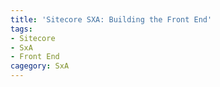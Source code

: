 ```yaml
---
title: 'Sitecore SXA: Building the Front End'
tags:
- Sitecore
- SxA
- Front End
cagegory: SxA
---
```

